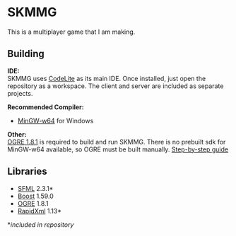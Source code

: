 SKMMG
===

This is a multiplayer game that I am making.

Building
---

**IDE:**  
SKMMG uses [CodeLite](http://codelite.org/) as its main IDE. Once installed, just open the repository as a workspace. The client and server are included as separate projects.

**Recommended Compiler:**  
- [MinGW-w64](http://sourceforge.net/projects/mingw-w64/) for Windows

**Other:**  
[OGRE 1.8.1](http://www.ogre3d.org/) is required to build and run SKMMG. There is no prebuilt sdk for MinGW-w64 available, so OGRE must be built manually. [Step-by-step guide](http://www.ogre3d.org/tikiwiki/tiki-index.php?page=Building+Ogre+with+boost+1.50+upwards+and+MinGW)

Libraries
---
- [SFML](http://www.sfml-dev.org/) 2.3.1*
- [Boost](http://www.boost.org/) 1.59.0
- [OGRE](http://www.ogre3d.org/) 1.8.1
- [RapidXml](http://rapidxml.sourceforge.net/) 1.13*

**included in repository*

